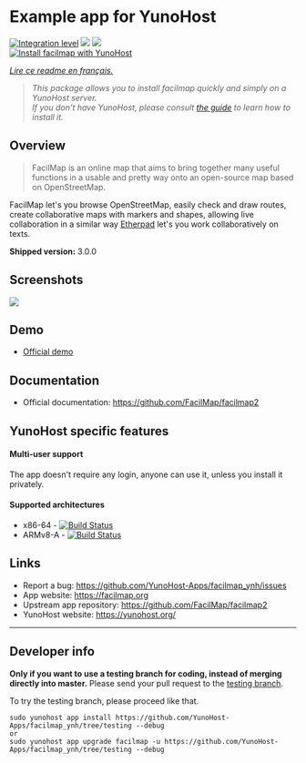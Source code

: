 # Example app for YunoHost

[![Integration level](https://dash.yunohost.org/integration/facilmap.svg)](https://dash.yunohost.org/appci/app/facilmap) ![](https://ci-apps.yunohost.org/ci/badges/facilmap.status.svg) ![](https://ci-apps.yunohost.org/ci/badges/facilmap.maintain.svg)  
[![Install facilmap with YunoHost](https://install-app.yunohost.org/install-with-yunohost.svg)](https://install-app.yunohost.org/?app=facilmap)

*[Lire ce readme en français.](./README_fr.md)*

> *This package allows you to install facilmap quickly and simply on a YunoHost server.  
If you don't have YunoHost, please consult [the guide](https://yunohost.org/#/install) to learn how to install it.*


## Overview

> FacilMap is an online map that aims to bring together many useful functions in a usable and pretty way onto an open-source map based on OpenStreetMap.

FacilMap let's you browse OpenStreetMap, easily check and draw routes, create collaborative maps with markers and shapes, allowing live collaboration in a similar way [Etherpad](http://etherpad.org/) let's you work collaboratively on texts.

**Shipped version:** 3.0.0


## Screenshots

![](https://wiki.openstreetmap.org/w/images/7/7a/FacilMap.png)


## Demo

* [Official demo](https://facilmap.org)


## Documentation

 * Official documentation: https://github.com/FacilMap/facilmap2


## YunoHost specific features

#### Multi-user support

The app doesn't require any login, anyone can use it, unless you install it privately.

#### Supported architectures

* x86-64 - [![Build Status](https://ci-apps.yunohost.org/ci/logs/facilmap%20%28Apps%29.svg)](https://ci-apps.yunohost.org/ci/apps/facilmap/)
* ARMv8-A - [![Build Status](https://ci-apps-arm.yunohost.org/ci/logs/facilmap%20%28Apps%29.svg)](https://ci-apps-arm.yunohost.org/ci/apps/facilmap/)


## Links

 * Report a bug: https://github.com/YunoHost-Apps/facilmap_ynh/issues
 * App website: https://facilmap.org
 * Upstream app repository: https://github.com/FacilMap/facilmap2
 * YunoHost website: https://yunohost.org/

---

## Developer info

**Only if you want to use a testing branch for coding, instead of merging directly into master.**
Please send your pull request to the [testing branch](https://github.com/YunoHost-Apps/facilmap_ynh/tree/testing).

To try the testing branch, please proceed like that.
```
sudo yunohost app install https://github.com/YunoHost-Apps/facilmap_ynh/tree/testing --debug
or
sudo yunohost app upgrade facilmap -u https://github.com/YunoHost-Apps/facilmap_ynh/tree/testing --debug
```
